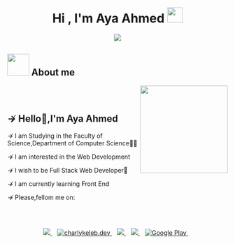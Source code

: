 <h1 align="center">Hi , I'm Aya Ahmed <img src="https://media.giphy.com/media/hvRJCLFzcasrR4ia7z/giphy.gif" width="35"></h1>
<p align="center">
  <a href="https://github.com/DenverCoder1/readme-typing-svg"><img src="https://readme-typing-svg.herokuapp.com?lines=Front+End+Developer;Front-End+Developer&center=true&width=500&height=50"></a>
<!-- </p>
<br>
<p align="center"> 
	<img src="https://komarev.com/ghpvc/?username=amirbayat0&label=Profile%20views&color=0e75b6&style=plastic" alt="amirbayat0" /> 
</p> -->

## <img src = "https://user-images.githubusercontent.com/63050133/156777293-72a6e681-2582-4a9d-ad92-09d1181d47c7.gif" width = 50px>  About me

<img align="right" src="https://user-images.githubusercontent.com/63050133/156676671-d5b2e362-97d4-4404-9447-dd71ddfea82f.gif" width = 200px/>

<br><br>
<h2>↛ Hello👋,I'm Aya Ahmed</h2> 
<p>↛ I am Studying in the Faculty of Science,Department of Computer Science👩‍💻</p>
<p>↛ I am interested in the Web Development</p>
<p>↛ I wish to be Full Stack Web Developer💞</p>
<p>↛ I am currently learning Front End</p>
<p>↛ Please,fellom me on:</p>

<br><br>

<p align='center'>
<a href="https://twitter.com/ayia2_a7med">
  <img src="https://img.shields.io/badge/twitter-%231DA1F2.svg?&style=for-the-badge&logo=twitter&logoColor=white" />
</a>&nbsp;&nbsp;
<a href="https://www.instagram.com/ayia2_a7med/" target="blank">
  <img src="https://img.shields.io/badge/Instagram%20-%23E4405F.svg?&style=for-the-badge&logo=Instagram&logoColor=white" alt="charlykeleb.dev"/>
</a>&nbsp;&nbsp; 
<a href="mailto:ayia2a7med@gmail.com">
  <img src="https://img.shields.io/badge/email me-%23D14836.svg?&style=for-the-badge&logo=gmail&logoColor=white" />
</a>&nbsp;&nbsp;
 <a href="https://www.linkedin.com/in/aya-ahmed8/">
  <img src="https://img.shields.io/badge/linkedin-%230077B5.svg?&style=for-the-badge&logo=linkedin&logoColor=white" />
</a>&nbsp;&nbsp;
 <a href="https://web.facebook.com/aya.eldagag.58/" target="_blank">
 <img alt="Google Play" src="https://img.shields.io/badge/Facebook-4267B2.svg?style=for-the-badge&logo=facebook&logoColor=white" />
</a>&nbsp;&nbsp;
